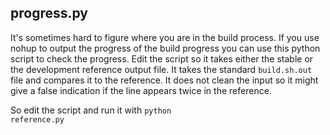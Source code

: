 ## progress.py

It's sometimes hard to figure where you are in the build process.
If you use nohup to output the progress of the build progress you can use this python script to check the progress.
Edit the script so it takes either the stable or the development reference output file.
It takes the standard <code>build.sh.out</code> file and compares it to the reference.
It does not clean the input so it might give a false indication if the line appears twice in the reference.

So edit the script and run it with <code>python reference.py</code>
